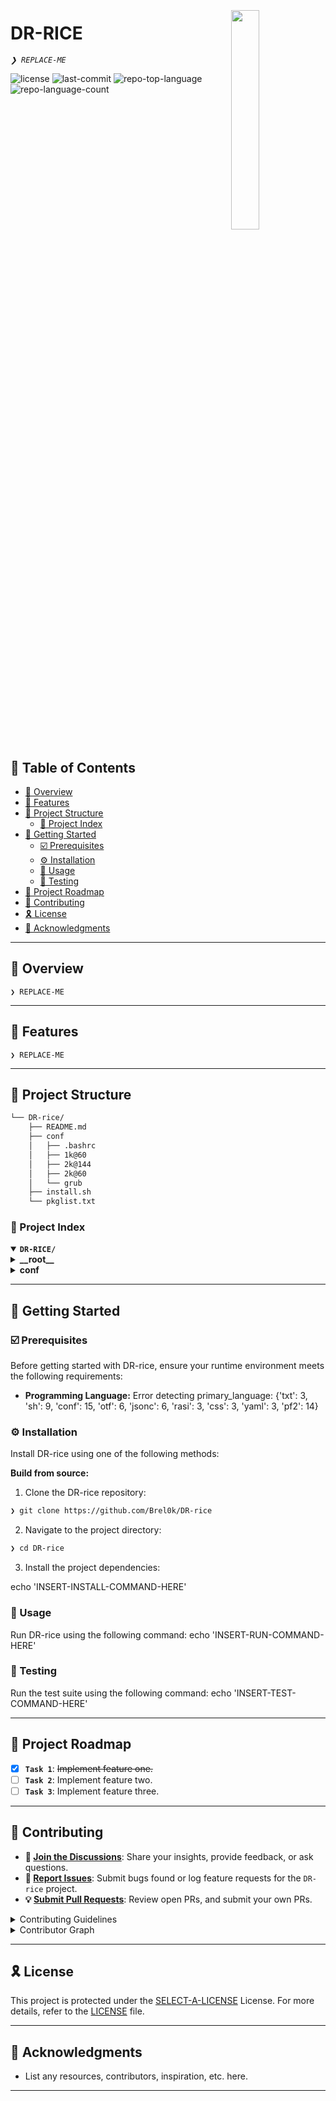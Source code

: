 <div align="left" style="position: relative;">
<img src="https://img.icons8.com/?size=512&id=55494&format=png" align="right" width="30%" style="margin: -20px 0 0 20px;">
<h1>DR-RICE</h1>
<p align="left">
	<em><code>❯ REPLACE-ME</code></em>
</p>
<p align="left">
	<img src="https://img.shields.io/github/license/Brel0k/DR-rice?style=default&logo=opensourceinitiative&logoColor=white&color=0080ff" alt="license">
	<img src="https://img.shields.io/github/last-commit/Brel0k/DR-rice?style=default&logo=git&logoColor=white&color=0080ff" alt="last-commit">
	<img src="https://img.shields.io/github/languages/top/Brel0k/DR-rice?style=default&color=0080ff" alt="repo-top-language">
	<img src="https://img.shields.io/github/languages/count/Brel0k/DR-rice?style=default&color=0080ff" alt="repo-language-count">
</p>
<p align="left"><!-- default option, no dependency badges. -->
</p>
<p align="left">
	<!-- default option, no dependency badges. -->
</p>
</div>
<br clear="right">

## 🔗 Table of Contents

- [📍 Overview](#-overview)
- [👾 Features](#-features)
- [📁 Project Structure](#-project-structure)
  - [📂 Project Index](#-project-index)
- [🚀 Getting Started](#-getting-started)
  - [☑️ Prerequisites](#-prerequisites)
  - [⚙️ Installation](#-installation)
  - [🤖 Usage](#🤖-usage)
  - [🧪 Testing](#🧪-testing)
- [📌 Project Roadmap](#-project-roadmap)
- [🔰 Contributing](#-contributing)
- [🎗 License](#-license)
- [🙌 Acknowledgments](#-acknowledgments)

---

## 📍 Overview

<code>❯ REPLACE-ME</code>

---

## 👾 Features

<code>❯ REPLACE-ME</code>

---

## 📁 Project Structure

```sh
└── DR-rice/
    ├── README.md
    ├── conf
    │   ├── .bashrc
    │   ├── 1k@60
    │   ├── 2k@144
    │   ├── 2k@60
    │   └── grub
    ├── install.sh
    └── pkglist.txt
```


### 📂 Project Index
<details open>
	<summary><b><code>DR-RICE/</code></b></summary>
	<details> <!-- __root__ Submodule -->
		<summary><b>__root__</b></summary>
		<blockquote>
			<table>
			<tr>
				<td><b><a href='https://github.com/Brel0k/DR-rice/blob/master/pkglist.txt'>pkglist.txt</a></b></td>
				<td><code>❯ REPLACE-ME</code></td>
			</tr>
			<tr>
				<td><b><a href='https://github.com/Brel0k/DR-rice/blob/master/install.sh'>install.sh</a></b></td>
				<td><code>❯ REPLACE-ME</code></td>
			</tr>
			</table>
		</blockquote>
	</details>
	<details> <!-- conf Submodule -->
		<summary><b>conf</b></summary>
		<blockquote>
			<table>
			<tr>
				<td><b><a href='https://github.com/Brel0k/DR-rice/blob/master/conf/.bashrc'>.bashrc</a></b></td>
				<td><code>❯ REPLACE-ME</code></td>
			</tr>
			</table>
			<details>
				<summary><b>2k@60</b></summary>
				<blockquote>
					<details>
						<summary><b>hypr</b></summary>
						<blockquote>
							<table>
							<tr>
								<td><b><a href='https://github.com/Brel0k/DR-rice/blob/master/conf/2k@60/hypr/hypridle.conf'>hypridle.conf</a></b></td>
								<td><code>❯ REPLACE-ME</code></td>
							</tr>
							<tr>
								<td><b><a href='https://github.com/Brel0k/DR-rice/blob/master/conf/2k@60/hypr/hyprlock.conf'>hyprlock.conf</a></b></td>
								<td><code>❯ REPLACE-ME</code></td>
							</tr>
							<tr>
								<td><b><a href='https://github.com/Brel0k/DR-rice/blob/master/conf/2k@60/hypr/hyprland.conf'>hyprland.conf</a></b></td>
								<td><code>❯ REPLACE-ME</code></td>
							</tr>
							<tr>
								<td><b><a href='https://github.com/Brel0k/DR-rice/blob/master/conf/2k@60/hypr/hyprpaper.conf'>hyprpaper.conf</a></b></td>
								<td><code>❯ REPLACE-ME</code></td>
							</tr>
							</table>
							<details>
								<summary><b>Scripts</b></summary>
								<blockquote>
									<table>
									<tr>
										<td><b><a href='https://github.com/Brel0k/DR-rice/blob/master/conf/2k@60/hypr/Scripts/songdetail.sh'>songdetail.sh</a></b></td>
										<td><code>❯ REPLACE-ME</code></td>
									</tr>
									<tr>
										<td><b><a href='https://github.com/Brel0k/DR-rice/blob/master/conf/2k@60/hypr/Scripts/screenshot.sh'>screenshot.sh</a></b></td>
										<td><code>❯ REPLACE-ME</code></td>
									</tr>
									</table>
								</blockquote>
							</details>
							<details>
								<summary><b>Fonts</b></summary>
								<blockquote>
									<details>
										<summary><b>SF Pro Display</b></summary>
										<blockquote>
											<table>
											<tr>
												<td><b><a href='https://github.com/Brel0k/DR-rice/blob/master/conf/2k@60/hypr/Fonts/SF Pro Display/SF Pro Display Bold.otf'>SF Pro Display Bold.otf</a></b></td>
												<td><code>❯ REPLACE-ME</code></td>
											</tr>
											<tr>
												<td><b><a href='https://github.com/Brel0k/DR-rice/blob/master/conf/2k@60/hypr/Fonts/SF Pro Display/SF Pro Display Regular.otf'>SF Pro Display Regular.otf</a></b></td>
												<td><code>❯ REPLACE-ME</code></td>
											</tr>
											</table>
										</blockquote>
									</details>
								</blockquote>
							</details>
						</blockquote>
					</details>
					<details>
						<summary><b>fastfetch</b></summary>
						<blockquote>
							<table>
							<tr>
								<td><b><a href='https://github.com/Brel0k/DR-rice/blob/master/conf/2k@60/fastfetch/config.jsonc'>config.jsonc</a></b></td>
								<td><code>❯ REPLACE-ME</code></td>
							</tr>
							</table>
						</blockquote>
					</details>
					<details>
						<summary><b>rofi</b></summary>
						<blockquote>
							<table>
							<tr>
								<td><b><a href='https://github.com/Brel0k/DR-rice/blob/master/conf/2k@60/rofi/config.rasi'>config.rasi</a></b></td>
								<td><code>❯ REPLACE-ME</code></td>
							</tr>
							</table>
						</blockquote>
					</details>
					<details>
						<summary><b>waybar</b></summary>
						<blockquote>
							<table>
							<tr>
								<td><b><a href='https://github.com/Brel0k/DR-rice/blob/master/conf/2k@60/waybar/style.css'>style.css</a></b></td>
								<td><code>❯ REPLACE-ME</code></td>
							</tr>
							<tr>
								<td><b><a href='https://github.com/Brel0k/DR-rice/blob/master/conf/2k@60/waybar/config.jsonc'>config.jsonc</a></b></td>
								<td><code>❯ REPLACE-ME</code></td>
							</tr>
							<tr>
								<td><b><a href='https://github.com/Brel0k/DR-rice/blob/master/conf/2k@60/waybar/.catppuccin.yaml'>.catppuccin.yaml</a></b></td>
								<td><code>❯ REPLACE-ME</code></td>
							</tr>
							</table>
						</blockquote>
					</details>
					<details>
						<summary><b>kitty</b></summary>
						<blockquote>
							<table>
							<tr>
								<td><b><a href='https://github.com/Brel0k/DR-rice/blob/master/conf/2k@60/kitty/kitty.conf'>kitty.conf</a></b></td>
								<td><code>❯ REPLACE-ME</code></td>
							</tr>
							</table>
						</blockquote>
					</details>
				</blockquote>
			</details>
			<details>
				<summary><b>1k@60</b></summary>
				<blockquote>
					<details>
						<summary><b>hypr</b></summary>
						<blockquote>
							<table>
							<tr>
								<td><b><a href='https://github.com/Brel0k/DR-rice/blob/master/conf/1k@60/hypr/hypridle.conf'>hypridle.conf</a></b></td>
								<td><code>❯ REPLACE-ME</code></td>
							</tr>
							<tr>
								<td><b><a href='https://github.com/Brel0k/DR-rice/blob/master/conf/1k@60/hypr/hyprlock.conf'>hyprlock.conf</a></b></td>
								<td><code>❯ REPLACE-ME</code></td>
							</tr>
							<tr>
								<td><b><a href='https://github.com/Brel0k/DR-rice/blob/master/conf/1k@60/hypr/hyprland.conf'>hyprland.conf</a></b></td>
								<td><code>❯ REPLACE-ME</code></td>
							</tr>
							<tr>
								<td><b><a href='https://github.com/Brel0k/DR-rice/blob/master/conf/1k@60/hypr/hyprpaper.conf'>hyprpaper.conf</a></b></td>
								<td><code>❯ REPLACE-ME</code></td>
							</tr>
							</table>
							<details>
								<summary><b>Scripts</b></summary>
								<blockquote>
									<table>
									<tr>
										<td><b><a href='https://github.com/Brel0k/DR-rice/blob/master/conf/1k@60/hypr/Scripts/songdetail.sh'>songdetail.sh</a></b></td>
										<td><code>❯ REPLACE-ME</code></td>
									</tr>
									<tr>
										<td><b><a href='https://github.com/Brel0k/DR-rice/blob/master/conf/1k@60/hypr/Scripts/screenshot.sh'>screenshot.sh</a></b></td>
										<td><code>❯ REPLACE-ME</code></td>
									</tr>
									</table>
								</blockquote>
							</details>
							<details>
								<summary><b>Fonts</b></summary>
								<blockquote>
									<details>
										<summary><b>SF Pro Display</b></summary>
										<blockquote>
											<table>
											<tr>
												<td><b><a href='https://github.com/Brel0k/DR-rice/blob/master/conf/1k@60/hypr/Fonts/SF Pro Display/SF Pro Display Bold.otf'>SF Pro Display Bold.otf</a></b></td>
												<td><code>❯ REPLACE-ME</code></td>
											</tr>
											<tr>
												<td><b><a href='https://github.com/Brel0k/DR-rice/blob/master/conf/1k@60/hypr/Fonts/SF Pro Display/SF Pro Display Regular.otf'>SF Pro Display Regular.otf</a></b></td>
												<td><code>❯ REPLACE-ME</code></td>
											</tr>
											</table>
										</blockquote>
									</details>
								</blockquote>
							</details>
						</blockquote>
					</details>
					<details>
						<summary><b>fastfetch</b></summary>
						<blockquote>
							<table>
							<tr>
								<td><b><a href='https://github.com/Brel0k/DR-rice/blob/master/conf/1k@60/fastfetch/config.jsonc'>config.jsonc</a></b></td>
								<td><code>❯ REPLACE-ME</code></td>
							</tr>
							</table>
						</blockquote>
					</details>
					<details>
						<summary><b>rofi</b></summary>
						<blockquote>
							<table>
							<tr>
								<td><b><a href='https://github.com/Brel0k/DR-rice/blob/master/conf/1k@60/rofi/config.rasi'>config.rasi</a></b></td>
								<td><code>❯ REPLACE-ME</code></td>
							</tr>
							</table>
						</blockquote>
					</details>
					<details>
						<summary><b>waybar</b></summary>
						<blockquote>
							<table>
							<tr>
								<td><b><a href='https://github.com/Brel0k/DR-rice/blob/master/conf/1k@60/waybar/style.css'>style.css</a></b></td>
								<td><code>❯ REPLACE-ME</code></td>
							</tr>
							<tr>
								<td><b><a href='https://github.com/Brel0k/DR-rice/blob/master/conf/1k@60/waybar/config.jsonc'>config.jsonc</a></b></td>
								<td><code>❯ REPLACE-ME</code></td>
							</tr>
							<tr>
								<td><b><a href='https://github.com/Brel0k/DR-rice/blob/master/conf/1k@60/waybar/.catppuccin.yaml'>.catppuccin.yaml</a></b></td>
								<td><code>❯ REPLACE-ME</code></td>
							</tr>
							</table>
						</blockquote>
					</details>
					<details>
						<summary><b>kitty</b></summary>
						<blockquote>
							<table>
							<tr>
								<td><b><a href='https://github.com/Brel0k/DR-rice/blob/master/conf/1k@60/kitty/kitty.conf'>kitty.conf</a></b></td>
								<td><code>❯ REPLACE-ME</code></td>
							</tr>
							</table>
						</blockquote>
					</details>
				</blockquote>
			</details>
			<details>
				<summary><b>grub</b></summary>
				<blockquote>
					<details>
						<summary><b>1k</b></summary>
						<blockquote>
							<table>
							<tr>
								<td><b><a href='https://github.com/Brel0k/DR-rice/blob/master/conf/grub/1k/install.sh'>install.sh</a></b></td>
								<td><code>❯ REPLACE-ME</code></td>
							</tr>
							</table>
							<details>
								<summary><b>Matrices-circle-window</b></summary>
								<blockquote>
									<table>
									<tr>
										<td><b><a href='https://github.com/Brel0k/DR-rice/blob/master/conf/grub/1k/Matrices-circle-window/terminus-16.pf2'>terminus-16.pf2</a></b></td>
										<td><code>❯ REPLACE-ME</code></td>
									</tr>
									<tr>
										<td><b><a href='https://github.com/Brel0k/DR-rice/blob/master/conf/grub/1k/Matrices-circle-window/unifont-24.pf2'>unifont-24.pf2</a></b></td>
										<td><code>❯ REPLACE-ME</code></td>
									</tr>
									<tr>
										<td><b><a href='https://github.com/Brel0k/DR-rice/blob/master/conf/grub/1k/Matrices-circle-window/unifont-16.pf2'>unifont-16.pf2</a></b></td>
										<td><code>❯ REPLACE-ME</code></td>
									</tr>
									<tr>
										<td><b><a href='https://github.com/Brel0k/DR-rice/blob/master/conf/grub/1k/Matrices-circle-window/terminus-12.pf2'>terminus-12.pf2</a></b></td>
										<td><code>❯ REPLACE-ME</code></td>
									</tr>
									<tr>
										<td><b><a href='https://github.com/Brel0k/DR-rice/blob/master/conf/grub/1k/Matrices-circle-window/terminus-14.pf2'>terminus-14.pf2</a></b></td>
										<td><code>❯ REPLACE-ME</code></td>
									</tr>
									<tr>
										<td><b><a href='https://github.com/Brel0k/DR-rice/blob/master/conf/grub/1k/Matrices-circle-window/terminus-18.pf2'>terminus-18.pf2</a></b></td>
										<td><code>❯ REPLACE-ME</code></td>
									</tr>
									<tr>
										<td><b><a href='https://github.com/Brel0k/DR-rice/blob/master/conf/grub/1k/Matrices-circle-window/unifont-32.pf2'>unifont-32.pf2</a></b></td>
										<td><code>❯ REPLACE-ME</code></td>
									</tr>
									<tr>
										<td><b><a href='https://github.com/Brel0k/DR-rice/blob/master/conf/grub/1k/Matrices-circle-window/theme.txt'>theme.txt</a></b></td>
										<td><code>❯ REPLACE-ME</code></td>
									</tr>
									</table>
								</blockquote>
							</details>
						</blockquote>
					</details>
					<details>
						<summary><b>2k</b></summary>
						<blockquote>
							<table>
							<tr>
								<td><b><a href='https://github.com/Brel0k/DR-rice/blob/master/conf/grub/2k/install.sh'>install.sh</a></b></td>
								<td><code>❯ REPLACE-ME</code></td>
							</tr>
							</table>
							<details>
								<summary><b>Matrices-circle-window</b></summary>
								<blockquote>
									<table>
									<tr>
										<td><b><a href='https://github.com/Brel0k/DR-rice/blob/master/conf/grub/2k/Matrices-circle-window/terminus-16.pf2'>terminus-16.pf2</a></b></td>
										<td><code>❯ REPLACE-ME</code></td>
									</tr>
									<tr>
										<td><b><a href='https://github.com/Brel0k/DR-rice/blob/master/conf/grub/2k/Matrices-circle-window/unifont-24.pf2'>unifont-24.pf2</a></b></td>
										<td><code>❯ REPLACE-ME</code></td>
									</tr>
									<tr>
										<td><b><a href='https://github.com/Brel0k/DR-rice/blob/master/conf/grub/2k/Matrices-circle-window/unifont-16.pf2'>unifont-16.pf2</a></b></td>
										<td><code>❯ REPLACE-ME</code></td>
									</tr>
									<tr>
										<td><b><a href='https://github.com/Brel0k/DR-rice/blob/master/conf/grub/2k/Matrices-circle-window/terminus-12.pf2'>terminus-12.pf2</a></b></td>
										<td><code>❯ REPLACE-ME</code></td>
									</tr>
									<tr>
										<td><b><a href='https://github.com/Brel0k/DR-rice/blob/master/conf/grub/2k/Matrices-circle-window/terminus-14.pf2'>terminus-14.pf2</a></b></td>
										<td><code>❯ REPLACE-ME</code></td>
									</tr>
									<tr>
										<td><b><a href='https://github.com/Brel0k/DR-rice/blob/master/conf/grub/2k/Matrices-circle-window/terminus-18.pf2'>terminus-18.pf2</a></b></td>
										<td><code>❯ REPLACE-ME</code></td>
									</tr>
									<tr>
										<td><b><a href='https://github.com/Brel0k/DR-rice/blob/master/conf/grub/2k/Matrices-circle-window/unifont-32.pf2'>unifont-32.pf2</a></b></td>
										<td><code>❯ REPLACE-ME</code></td>
									</tr>
									<tr>
										<td><b><a href='https://github.com/Brel0k/DR-rice/blob/master/conf/grub/2k/Matrices-circle-window/theme.txt'>theme.txt</a></b></td>
										<td><code>❯ REPLACE-ME</code></td>
									</tr>
									</table>
								</blockquote>
							</details>
						</blockquote>
					</details>
				</blockquote>
			</details>
			<details>
				<summary><b>2k@144</b></summary>
				<blockquote>
					<details>
						<summary><b>hypr</b></summary>
						<blockquote>
							<table>
							<tr>
								<td><b><a href='https://github.com/Brel0k/DR-rice/blob/master/conf/2k@144/hypr/hypridle.conf'>hypridle.conf</a></b></td>
								<td><code>❯ REPLACE-ME</code></td>
							</tr>
							<tr>
								<td><b><a href='https://github.com/Brel0k/DR-rice/blob/master/conf/2k@144/hypr/hyprlock.conf'>hyprlock.conf</a></b></td>
								<td><code>❯ REPLACE-ME</code></td>
							</tr>
							<tr>
								<td><b><a href='https://github.com/Brel0k/DR-rice/blob/master/conf/2k@144/hypr/hyprland.conf'>hyprland.conf</a></b></td>
								<td><code>❯ REPLACE-ME</code></td>
							</tr>
							<tr>
								<td><b><a href='https://github.com/Brel0k/DR-rice/blob/master/conf/2k@144/hypr/hyprpaper.conf'>hyprpaper.conf</a></b></td>
								<td><code>❯ REPLACE-ME</code></td>
							</tr>
							</table>
							<details>
								<summary><b>Scripts</b></summary>
								<blockquote>
									<table>
									<tr>
										<td><b><a href='https://github.com/Brel0k/DR-rice/blob/master/conf/2k@144/hypr/Scripts/songdetail.sh'>songdetail.sh</a></b></td>
										<td><code>❯ REPLACE-ME</code></td>
									</tr>
									<tr>
										<td><b><a href='https://github.com/Brel0k/DR-rice/blob/master/conf/2k@144/hypr/Scripts/screenshot.sh'>screenshot.sh</a></b></td>
										<td><code>❯ REPLACE-ME</code></td>
									</tr>
									</table>
								</blockquote>
							</details>
							<details>
								<summary><b>Fonts</b></summary>
								<blockquote>
									<details>
										<summary><b>SF Pro Display</b></summary>
										<blockquote>
											<table>
											<tr>
												<td><b><a href='https://github.com/Brel0k/DR-rice/blob/master/conf/2k@144/hypr/Fonts/SF Pro Display/SF Pro Display Bold.otf'>SF Pro Display Bold.otf</a></b></td>
												<td><code>❯ REPLACE-ME</code></td>
											</tr>
											<tr>
												<td><b><a href='https://github.com/Brel0k/DR-rice/blob/master/conf/2k@144/hypr/Fonts/SF Pro Display/SF Pro Display Regular.otf'>SF Pro Display Regular.otf</a></b></td>
												<td><code>❯ REPLACE-ME</code></td>
											</tr>
											</table>
										</blockquote>
									</details>
								</blockquote>
							</details>
						</blockquote>
					</details>
					<details>
						<summary><b>fastfetch</b></summary>
						<blockquote>
							<table>
							<tr>
								<td><b><a href='https://github.com/Brel0k/DR-rice/blob/master/conf/2k@144/fastfetch/config.jsonc'>config.jsonc</a></b></td>
								<td><code>❯ REPLACE-ME</code></td>
							</tr>
							</table>
						</blockquote>
					</details>
					<details>
						<summary><b>rofi</b></summary>
						<blockquote>
							<table>
							<tr>
								<td><b><a href='https://github.com/Brel0k/DR-rice/blob/master/conf/2k@144/rofi/config.rasi'>config.rasi</a></b></td>
								<td><code>❯ REPLACE-ME</code></td>
							</tr>
							</table>
						</blockquote>
					</details>
					<details>
						<summary><b>waybar</b></summary>
						<blockquote>
							<table>
							<tr>
								<td><b><a href='https://github.com/Brel0k/DR-rice/blob/master/conf/2k@144/waybar/style.css'>style.css</a></b></td>
								<td><code>❯ REPLACE-ME</code></td>
							</tr>
							<tr>
								<td><b><a href='https://github.com/Brel0k/DR-rice/blob/master/conf/2k@144/waybar/config.jsonc'>config.jsonc</a></b></td>
								<td><code>❯ REPLACE-ME</code></td>
							</tr>
							<tr>
								<td><b><a href='https://github.com/Brel0k/DR-rice/blob/master/conf/2k@144/waybar/.catppuccin.yaml'>.catppuccin.yaml</a></b></td>
								<td><code>❯ REPLACE-ME</code></td>
							</tr>
							</table>
						</blockquote>
					</details>
					<details>
						<summary><b>kitty</b></summary>
						<blockquote>
							<table>
							<tr>
								<td><b><a href='https://github.com/Brel0k/DR-rice/blob/master/conf/2k@144/kitty/kitty.conf'>kitty.conf</a></b></td>
								<td><code>❯ REPLACE-ME</code></td>
							</tr>
							</table>
						</blockquote>
					</details>
				</blockquote>
			</details>
		</blockquote>
	</details>
</details>

---
## 🚀 Getting Started

### ☑️ Prerequisites

Before getting started with DR-rice, ensure your runtime environment meets the following requirements:

- **Programming Language:** Error detecting primary_language: {'txt': 3, 'sh': 9, 'conf': 15, 'otf': 6, 'jsonc': 6, 'rasi': 3, 'css': 3, 'yaml': 3, 'pf2': 14}


### ⚙️ Installation

Install DR-rice using one of the following methods:

**Build from source:**

1. Clone the DR-rice repository:
```sh
❯ git clone https://github.com/Brel0k/DR-rice
```

2. Navigate to the project directory:
```sh
❯ cd DR-rice
```

3. Install the project dependencies:

echo 'INSERT-INSTALL-COMMAND-HERE'



### 🤖 Usage
Run DR-rice using the following command:
echo 'INSERT-RUN-COMMAND-HERE'

### 🧪 Testing
Run the test suite using the following command:
echo 'INSERT-TEST-COMMAND-HERE'

---
## 📌 Project Roadmap

- [X] **`Task 1`**: <strike>Implement feature one.</strike>
- [ ] **`Task 2`**: Implement feature two.
- [ ] **`Task 3`**: Implement feature three.

---

## 🔰 Contributing

- **💬 [Join the Discussions](https://github.com/Brel0k/DR-rice/discussions)**: Share your insights, provide feedback, or ask questions.
- **🐛 [Report Issues](https://github.com/Brel0k/DR-rice/issues)**: Submit bugs found or log feature requests for the `DR-rice` project.
- **💡 [Submit Pull Requests](https://github.com/Brel0k/DR-rice/blob/main/CONTRIBUTING.md)**: Review open PRs, and submit your own PRs.

<details closed>
<summary>Contributing Guidelines</summary>

1. **Fork the Repository**: Start by forking the project repository to your github account.
2. **Clone Locally**: Clone the forked repository to your local machine using a git client.
   ```sh
   git clone https://github.com/Brel0k/DR-rice
   ```
3. **Create a New Branch**: Always work on a new branch, giving it a descriptive name.
   ```sh
   git checkout -b new-feature-x
   ```
4. **Make Your Changes**: Develop and test your changes locally.
5. **Commit Your Changes**: Commit with a clear message describing your updates.
   ```sh
   git commit -m 'Implemented new feature x.'
   ```
6. **Push to github**: Push the changes to your forked repository.
   ```sh
   git push origin new-feature-x
   ```
7. **Submit a Pull Request**: Create a PR against the original project repository. Clearly describe the changes and their motivations.
8. **Review**: Once your PR is reviewed and approved, it will be merged into the main branch. Congratulations on your contribution!
</details>

<details closed>
<summary>Contributor Graph</summary>
<br>
<p align="left">
   <a href="https://github.com{/Brel0k/DR-rice/}graphs/contributors">
      <img src="https://contrib.rocks/image?repo=Brel0k/DR-rice">
   </a>
</p>
</details>

---

## 🎗 License

This project is protected under the [SELECT-A-LICENSE](https://choosealicense.com/licenses) License. For more details, refer to the [LICENSE](https://choosealicense.com/licenses/) file.

---

## 🙌 Acknowledgments

- List any resources, contributors, inspiration, etc. here.

---
